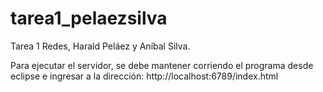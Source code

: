 tarea1_pelaezsilva
==================

Tarea 1 Redes, Harald Peláez y Aníbal Silva.

Para ejecutar el servidor, se debe mantener corriendo el programa desde eclipse e ingresar a la dirección:
http://localhost:6789/index.html
